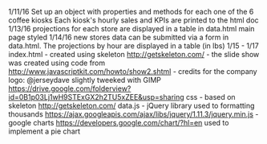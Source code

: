 1/11/16 Set up an object with properties and methods for each one of the 6 coffee kiosks
        Each kiosk's hourly sales and KPIs are printed to the html doc
1/13/16 projections for each store are displayed in a table in data.html
        main page styled
1/14/16 new stores data can be submitted via a form in data.html. The projections by hour are displayed in a table (in lbs)
1/15 - 1/17
index.html - created using skeleton http://getskeleton.com/
           - the slide show was created using code from http://www.javascriptkit.com/howto/show2.shtml
           - credits for the company logo: @jerseydave slightly tweeked with GIMP
             https://drive.google.com/folderview?id=0B1p03Lj1wH9STExGX2h2TU5xZEE&usp=sharing
css        - based on skeleton http://getskeleton.com/
data.js    - jQuery library used to formatting thousands https://ajax.googleapis.com/ajax/libs/jquery/1.11.3/jquery.min.js
           - google charts https://developers.google.com/chart/?hl=en used to implement a pie chart 
